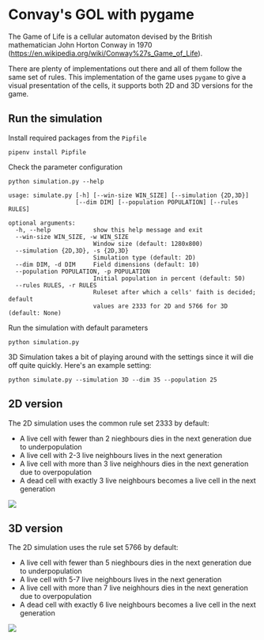 # Convay's GOL with pygame

The Game of Life is a cellular automaton devised by the British mathematician John Horton Conway in 1970 (https://en.wikipedia.org/wiki/Conway%27s_Game_of_Life).

There are plenty of implementations out there and all of them follow the same set of rules.
This implementation of the game uses `pygame` to give a visual presentation of the cells, it supports both 2D and 3D versions for the game.


## Run the simulation

Install required packages from the `Pipfile` 

```pipenv install Pipfile```

Check the parameter configuration

```
python simulation.py --help

usage: simulate.py [-h] [--win-size WIN_SIZE] [--simulation {2D,3D}]
                   [--dim DIM] [--population POPULATION] [--rules RULES]

optional arguments:
  -h, --help            show this help message and exit
  --win-size WIN_SIZE, -w WIN_SIZE
                        Window size (default: 1280x800)
  --simulation {2D,3D}, -s {2D,3D}
                        Simulation type (default: 2D)
  --dim DIM, -d DIM     Field dimensions (default: 10)
  --population POPULATION, -p POPULATION
                        Initial population in percent (default: 50)
  --rules RULES, -r RULES
                        Ruleset after which a cells' faith is decided; default
                        values are 2333 for 2D and 5766 for 3D (default: None)
```

Run the simulation with default parameters

```python simulation.py```


3D Simulation takes a bit of playing around with the settings since it will die off quite quickly. Here's an example setting:

```python simulate.py --simulation 3D --dim 35 --population 25```


 ## 2D version

 The 2D simulation uses the common rule set 2333 by default:

 - A live cell with fewer than 2 nieghbours dies in the next generation due to underpopulation
 - A live cell with 2-3 live neighbours lives in the next generation
 - A live cell with more than 3 live neighhours dies in the next generation due to overpopulation
 - A dead cell with exactly 3 live neighbours becomes a live cell in the next generation

 ![](Gifs/2D_Simulation.gif)


## 3D version

 The 2D simulation uses the rule set 5766 by default:

 - A live cell with fewer than 5 nieghbours dies in the next generation due to underpopulation
 - A live cell with 5-7 live neighbours lives in the next generation
 - A live cell with more than 7 live neighhours dies in the next generation due to overpopulation
 - A dead cell with exactly 6 live neighbours becomes a live cell in the next generation

![](Gifs/3D_Simulation.gif)
